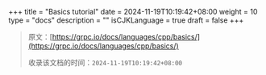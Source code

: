 +++
title = "Basics tutorial"
date = 2024-11-19T10:19:42+08:00
weight = 10
type = "docs"
description = ""
isCJKLanguage = true
draft = false
+++

> 原文：[https://grpc.io/docs/languages/cpp/basics/](https://grpc.io/docs/languages/cpp/basics/)
>
> 收录该文档的时间：`2024-11-19T10:19:42+08:00`
